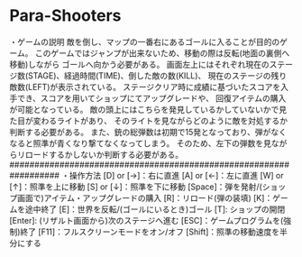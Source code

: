 # Para-Shooters
・ゲームの説明
敵を倒し、マップの一番右にあるゴールに入ることが目的のゲーム。
このゲームではジャンプが出来ないため、移動の際は反転(地面の裏側へ移動)しながら
ゴールへ向かう必要がある。
画面左上にはそれぞれ現在のステージ数(STAGE)、経過時間(TIME)、倒した敵の数(KILL)、
現在のステージの残り敵数(LEFT)が表示されている。
ステージクリア時に成績に基づいたスコアを入手でき、スコアを用いてショップにてアップグレードや、
回復アイテムの購入が可能となっている。
敵の頭上にはこちらを発見しているかしていないかで見た目が変わるライトがあり、
そのライトを見ながらどのように敵を対処するか判断する必要がある。
また、銃の総弾数は初期で15発となっており、弾がなくなると照準が青くなり撃てなくなってしまう。
そのため、左下の弾数を見ながらリロードするかしないか判断する必要がある。
##################################################################
・操作方法
[D] or [→]：右に直進
[A] or [←]：左に直進
[W] or [↑]：照準を上に移動
[S] or [↓]：照準を下に移動
[Space]：弾を発射/(ショップ画面で)アイテム・アップグレードの購入
[R]：リロード(弾の装填)
[K]：ゲームを途中終了
[E]：世界を反転/(ゴールにいるとき)ゴール
[T]: ショップの開閉
[Enter]: (リザルト画面から)次のステージへ進む
[ESC]：ゲームプログラムを(強制)終了
[F11]：フルスクリーンモードをオン/オフ
[Shift]：照準の移動速度を半分にする
